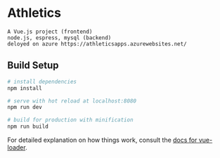 # Athletics
```
A Vue.js project (frontend)
node.js, espress, mysql (backend)
deloyed on azure https://athleticsapps.azurewebsites.net/
```

## Build Setup

``` bash
# install dependencies
npm install

# serve with hot reload at localhost:8080
npm run dev

# build for production with minification
npm run build
```

For detailed explanation on how things work, consult the [docs for vue-loader](http://vuejs.github.io/vue-loader).
